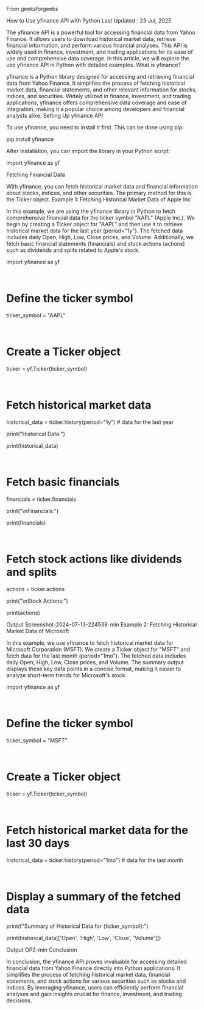 From geeksforgeeks

How to Use yfinance API with Python
Last Updated : 23 Jul, 2025

The yfinance API is a powerful tool for accessing financial data from Yahoo Finance. It allows users to download historical market data, retrieve financial information, and perform various financial analyses. This API is widely used in finance, investment, and trading applications for its ease of use and comprehensive data coverage. In this article, we will explore the use yfinance API in Python with detailed examples.
What is yfinance?

yfinance is a Python library designed for accessing and retrieving financial data from Yahoo Finance. It simplifies the process of fetching historical market data, financial statements, and other relevant information for stocks, indices, and securities. Widely utilized in finance, investment, and trading applications, yfinance offers comprehensive data coverage and ease of integration, making it a popular choice among developers and financial analysts alike.
Setting Up yfinance API

To use yfinance, you need to install it first. This can be done using pip:

pip install yfinance

After installation, you can import the library in your Python script:

import yfinance as yf

Fetching Financial Data

With yfinance, you can fetch historical market data and financial information about stocks, indices, and other securities. The primary method for this is the Ticker object.
Example 1: Fetching Historical Market Data of Apple Inc

In this example, we are using the yfinance library in Python to fetch comprehensive financial data for the ticker symbol "AAPL" (Apple Inc.). We begin by creating a Ticker object for "AAPL" and then use it to retrieve historical market data for the last year (period="1y"). The fetched data includes daily Open, High, Low, Close prices, and Volume. Additionally, we fetch basic financial statements (financials) and stock actions (actions) such as dividends and splits related to Apple's stock.

import yfinance as yf

​

# Define the ticker symbol

ticker_symbol = "AAPL"

​

# Create a Ticker object

ticker = yf.Ticker(ticker_symbol)

​

# Fetch historical market data

historical_data = ticker.history(period="1y")  # data for the last year

print("Historical Data:")

print(historical_data)

​

# Fetch basic financials

financials = ticker.financials

print("\nFinancials:")

print(financials)

​

# Fetch stock actions like dividends and splits

actions = ticker.actions

print("\nStock Actions:")

print(actions)

Output
Screenshot-2024-07-13-224538-min
Example 2: Fetching Historical Market Data of Microsoft

In this example, we use yfinance to fetch historical market data for Microsoft Corporation (MSFT). We create a Ticker object for "MSFT" and fetch data for the last month (period="1mo"). The fetched data includes daily Open, High, Low, Close prices, and Volume. The summary output displays these key data points in a concise format, making it easier to analyze short-term trends for Microsoft's stock.

import yfinance as yf

​

# Define the ticker symbol

ticker_symbol = "MSFT"

​

# Create a Ticker object

ticker = yf.Ticker(ticker_symbol)

​

# Fetch historical market data for the last 30 days

historical_data = ticker.history(period="1mo")  # data for the last month

​

# Display a summary of the fetched data

print(f"Summary of Historical Data for {ticker_symbol}:")

print(historical_data[['Open', 'High', 'Low', 'Close', 'Volume']])

Output
OP2-min
Conclusion

In conclusion, the yfinance API proves invaluable for accessing detailed financial data from Yahoo Finance directly into Python applications. It simplifies the process of fetching historical market data, financial statements, and stock actions for various securities such as stocks and indices. By leveraging yfinance, users can efficiently perform financial analyses and gain insights crucial for finance, investment, and trading decisions.
